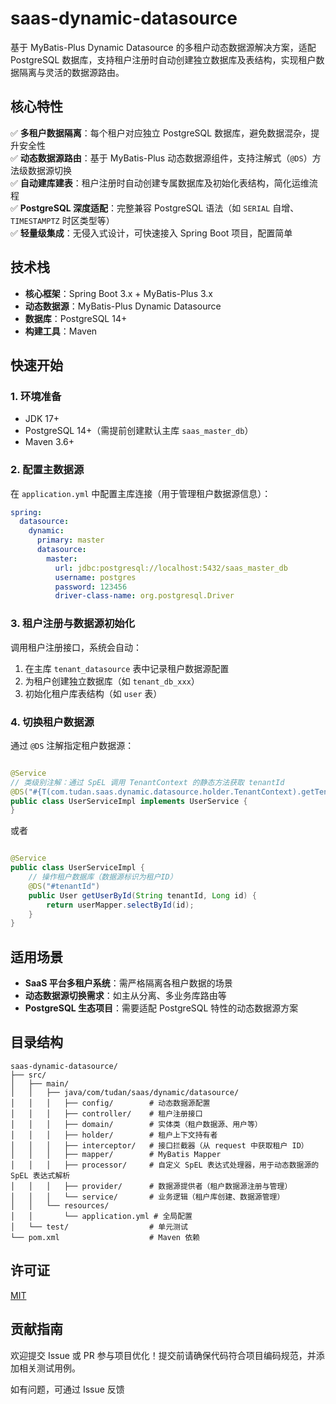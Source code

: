 # saas-dynamic-datasource

基于 MyBatis-Plus Dynamic Datasource 的多租户动态数据源解决方案，适配 PostgreSQL
数据库，支持租户注册时自动创建独立数据库及表结构，实现租户数据隔离与灵活的数据源路由。

## 核心特性

✅ **多租户数据隔离**：每个租户对应独立 PostgreSQL 数据库，避免数据混杂，提升安全性  
✅ **动态数据源路由**：基于 MyBatis-Plus 动态数据源组件，支持注解式（`@DS`）方法级数据源切换  
✅ **自动建库建表**：租户注册时自动创建专属数据库及初始化表结构，简化运维流程  
✅ **PostgreSQL 深度适配**：完整兼容 PostgreSQL 语法（如 `SERIAL` 自增、`TIMESTAMPTZ` 时区类型等）  
✅ **轻量级集成**：无侵入式设计，可快速接入 Spring Boot 项目，配置简单

## 技术栈

- **核心框架**：Spring Boot 3.x + MyBatis-Plus 3.x
- **动态数据源**：MyBatis-Plus Dynamic Datasource
- **数据库**：PostgreSQL 14+
- **构建工具**：Maven

## 快速开始

### 1. 环境准备

- JDK 17+
- PostgreSQL 14+（需提前创建默认主库 `saas_master_db`）
- Maven 3.6+

### 2. 配置主数据源

在 `application.yml` 中配置主库连接（用于管理租户数据源信息）：

```yaml
spring:
  datasource:
    dynamic:
      primary: master
      datasource:
        master:
          url: jdbc:postgresql://localhost:5432/saas_master_db
          username: postgres
          password: 123456
          driver-class-name: org.postgresql.Driver
```

### 3. 租户注册与数据源初始化

调用租户注册接口，系统会自动：

1. 在主库 `tenant_datasource` 表中记录租户数据源配置
2. 为租户创建独立数据库（如 `tenant_db_xxx`）
3. 初始化租户库表结构（如 `user` 表）

### 4. 切换租户数据源

通过 `@DS` 注解指定租户数据源：

```java

@Service
// 类级别注解：通过 SpEL 调用 TenantContext 的静态方法获取 tenantId
@DS("#{T(com.tudan.saas.dynamic.datasource.holder.TenantContext).getTenantId()}")
public class UserServiceImpl implements UserService {
}
```

或者

```java

@Service
public class UserServiceImpl {
    // 操作租户数据库（数据源标识为租户ID）
    @DS("#tenantId")
    public User getUserById(String tenantId, Long id) {
        return userMapper.selectById(id);
    }
}
```

## 适用场景

- **SaaS 平台多租户系统**：需严格隔离各租户数据的场景
- **动态数据源切换需求**：如主从分离、多业务库路由等
- **PostgreSQL 生态项目**：需要适配 PostgreSQL 特性的动态数据源方案

## 目录结构

```
saas-dynamic-datasource/
├── src/
│   ├── main/
│   │   ├── java/com/tudan/saas/dynamic/datasource/
│   │   │   ├── config/        # 动态数据源配置
│   │   │   ├── controller/    # 租户注册接口
│   │   │   ├── domain/        # 实体类（租户数据源、用户等）
│   │   │   ├── holder/        # 租户上下文持有者
│   │   │   ├── interceptor/   # 接口拦截器（从 request 中获取租户 ID）
│   │   │   ├── mapper/        # MyBatis Mapper
│   │   │   ├── processor/     # 自定义 SpEL 表达式处理器，用于动态数据源的 SpEL 表达式解析
│   │   │   ├── provider/      # 数据源提供者（租户数据源注册与管理）
│   │   │   └── service/       # 业务逻辑（租户库创建、数据源管理）
│   │   └── resources/
│   │       └── application.yml # 全局配置
│   └── test/                  # 单元测试
└── pom.xml                    # Maven 依赖
```

## 许可证

[MIT](LICENSE)

## 贡献指南

欢迎提交 Issue 或 PR 参与项目优化！提交前请确保代码符合项目编码规范，并添加相关测试用例。

如有问题，可通过 Issue 反馈